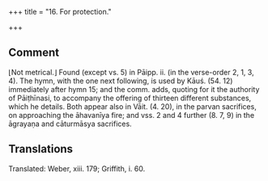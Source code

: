 +++
title = "16. For protection."

+++
## Comment
⌊Not metrical.⌋ Found (except vs. 5) in Pāipp. ii. (in the verse-order 2, 1, 3, 4). The hymn, with the one next following, is used by Kāuś. (54. 12) immediately after hymn 15; and the comm. adds, quoting for it the authority of Pāiṭhīnasi, to accompany the offering of thirteen different substances, which he details. Both appear also in Vāit. (4. 20), in the parvan sacrifices, on approaching the āhavanīya fire; and vss. 2 and 4 further (8. 7, 9) in the āgrayaṇa and cāturmāsya sacrifices.


## Translations
Translated: Weber, xiii. 179; Griffith, i. 60.
